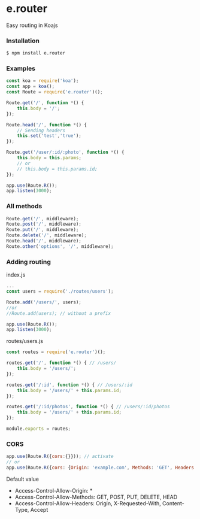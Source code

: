 # e.router
Easy routing in Koajs

### Installation
~~~sh
$ npm install e.router
~~~

### Examples
~~~javascript
const koa = require('koa');
const app = koa();
const Route = require('e.router')();

Route.get('/', function *() {
    this.body = '/';
});

Route.head('/', function *() {
    // Sending headers
    this.set('test','true');
});

Route.get('/user/:id/:photo', function *() {
    this.body = this.params;
    // or 
    // this.body = this.params.id;
});

app.use(Route.R());
app.listen(3000);
~~~

### All methods
~~~javascript
Route.get('/', middleware);
Route.post('/', middleware);
Route.put('/', middleware);
Route.delete('/', middleware);
Route.head('/', middleware);
Route.other('options', '/', middleware);
~~~

### Adding routing

index.js

~~~javascript
...
const users = require('./routes/users');

Route.add('/users/', users);
//or
//Route.add(users); // without a prefix

app.use(Route.R());
app.listen(3000);
~~~

routes/users.js

~~~javascript
const routes = require('e.router')();

routes.get('/', function *() { // /users/
    this.body = '/users/';
});

routes.get('/:id', function *() { // /users/:id
    this.body = '/users/' + this.params.id;
});

routes.get('/:id/photos', function *() { // /users/:id/photos
    this.body = '/users/' + this.params.id;
});

module.exports = routes;
~~~

### CORS
~~~javascript
app.use(Route.R({cors:{}})); // activate
// or
app.use(Route.R({cors: {Origin: 'example.com', Methods: 'GET', Headers: 'Origin'}}));
~~~

Default value
- Access-Control-Allow-Origin: *
- Access-Control-Allow-Methods: GET, POST, PUT, DELETE, HEAD
- Access-Control-Allow-Headers: Origin, X-Requested-With, Content-Type, Accept